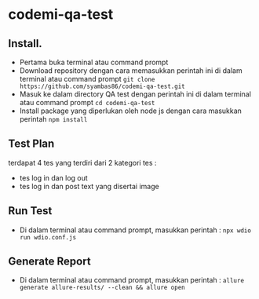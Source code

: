 # codemi-qa-test
## Install.
- Pertama buka terminal atau command prompt
- Download repository dengan cara memasukkan perintah ini di dalam terminal atau command prompt
  ```git clone https://github.com/syambas86/codemi-qa-test.git```
- Masuk ke dalam directory QA test dengan perintah ini di dalam terminal atau command prompt ```cd codemi-qa-test```
- Install package yang diperlukan oleh node js dengan cara masukkan perintah ```npm install```

## Test Plan
terdapat 4 tes yang terdiri dari 2 kategori tes :
- tes log in dan log out
- tes log in dan post text yang disertai image

## Run Test
- Di dalam terminal atau command prompt, masukkan perintah : ```npx wdio run wdio.conf.js```

## Generate Report
- Di dalam terminal atau command prompt, masukkan perintah : ```allure generate allure-results/ --clean && allure open```
